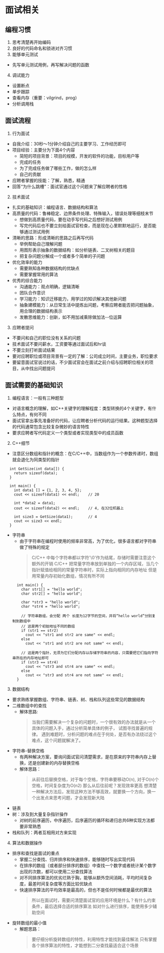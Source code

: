 # 面试相关

## 编程习惯
1. 思考清楚再开始编码
2. 良好的代码命名和锁进对齐习惯
3. 能够单元测试
  - 先写单元测试用例，再写解决问题的函数
4. 调试能力
  - 设置断点
  - 单步跟踪
  - 查看内存（重要：vilgrind，prog）
  - 分析调用栈

## 面试流程
1. 行为面试
  * 自我介绍：30秒～1分钟介绍自己的主要学习、工作经历即可
  * 项目经验：主要分为下面4个内容
    - 简短的项目背景：项目的规模，开发的软件的功能，目标用户等
    - 完成的任务
    - 为了完成任务做了哪些工作，做的怎么样
    - 自己的贡献
  * 应聘者掌握的技能：了解，熟悉，精通
  * 回答“为什么跳槽”：面试官通过这个问题来了解应聘者的性格
2. 技术面试
  * 扎实的基础知识：编程语言、数据结构和算法
  * 高质量的代码：鲁棒稳定、边界条件处理、特殊输入，错误处理等细枝末节
    - 想做到高质量代码，要在动手写代码之后想好测试用例
    - 写完代码后也不要立刻给面试官检查，而是现在心里默默地运行，是否能够通过测试用例
  * 清晰的思路：形成清晰的思路之后再写代码
    - 举例帮助自己理解问题
    - 用图形表示抽象的数据结构：如分析链表、二叉树相关的题目
    - 把复杂问题分解成一个或者多个简单的子问题
  * 优化效率的能力
    - 需要熟知各种数据结构的优缺点
    - 需要掌握常用的算法
  * 优秀的综合能力
    - 沟通能力：观点明确，逻辑清晰
    - 团队合作意识
    - 学习能力：知识迁移能力，用学过的知识解决其他新问题
    - 抽象建模能力：从日常生活中提炼出问题，考察应聘者能否把问题抽象，用合理的数据结构表示
    - 发散思维能力：创新，如不用加减乘除做加法--位运算
3. 应聘者提问
  * 不要问和自己的职位没有关系的问题
  * 技术面试不要问薪水，工资要等通过面试后和hr谈
  * 不要立刻打听面试结果
  * 要对应聘职位或项目背景有一定的了解：公司成立时间，主要业务，职位要求
  * 要留意面试官说过的话，不少面试官会在面试之前介绍与招聘职位相关的项目，从中找出问题提问

## 面试需要的基础知识
1. 编程语言：一般有三种题型
  * 对语言概念的理解，如C++关键字的理解程度：类型转换的4个关键字，有什么特点，有何不同
  * 面试官拿出事先准备好的代码，让应聘者分析代码的运行结果。这种题型选择的代码通常包含比较复杂微妙的语言特性
  * 要求应聘者写代码定义一个类型或者实现类型中的成员函数

2. C++细节
  * 注意区分数组和指针的概念：在C/C++中，当数组作为一个参数传递时，数组就会退化为同类型的指针
  ```
    int GetSize(int data[]) {
      return sizeof(data);
    }
    
    int main() {
      int data1 [] = {1, 2, 3, 4, 5};
      cout << sizeof(data1) << endl;    // 20 

      int *data2 = data1;
      cout << sizeof(data2) << endl;    // 4, 在32位机器上
      
      int size3 = GetSize(data1);       // 4
      cout << size3 << endl;
    }
  ```
  * 字符串
    - 由于字符串在编程时使用的频率非常高，为了优化，很多语言都对字符串做了特殊的规定
      > C/C++ 中每个字符串都以字符'\0'作为结尾，存储时需要注意这个额外的开销
      > C/C++ 把常量字符串放到单独的一个内存区域，当几个指针赋值给相同的常量字符串时，实际上指向相同的内存地址 
      > 但是用常量内存初始化数组，情况有所不同
    ```
      int main() {
        char str1[] = "hello world";
        char str2[] = "hello world";

        char *str3 = "hello world";
        char *str4 = "hello world";
        
        // 字符串数组，会分配 两个 长度为12字节的空间，并将“hello world”分别复制到数组中
        // 这是两个初始地址不同的数组
        if (str1 == str2)
          cout << "str1 and str2 are same" << endl;
        else
          cout << "str1 and str2 are not same" << endl;

        // 这是两个指针，无须为它们分配内存以存储字符串的内容，只需要把它们指向字符串所在的内存地址即可
        if (str3 == str4)
          cout << "str3 and str4 are same" << endl;
        else
          cout << "str3 and str4 are not same" << endl;
      }
    ```

3. 数据结构
  * 要求熟练掌握数组、字符串、链表、树、栈和队列这些常见的数据结构
  * 二维数组中的查找
    - 解体思路:
      > 当我们需要解决一个复杂的问题时，一个很有效的办法就是从一个具体的问题入手，通过分析简单具体的例子，
      > 试图寻找普遍的规律。
      > 遇到难题时，分析问题的难点在于何处，是否有办法绕过这个难点，这个问题就解决了。
  * 字符串-替换空格
    - 有两种解决方案，要询问面试官问清楚需求，是在原来的字符串内存上替换，还是创建新的内存替换空格 
    - 解体思路：
      > 从前往后替换空格，对于每个空格，字符串要移动O(n), 对于O(n)个空格，时间复杂度为O(n2)
      > 那么从后往前呢？发现效率更高
      > 想清楚一种解决方法后，发现这种方法不够高效，就要换一个方向，换一个出发点来思考问题，才会发现新大陆
  * 链表
  * 树：涉及到大量复杂指针操作
    - 对树的前序遍历，中序遍历，后序遍历的循环和递归总共6种实现方法都要非常熟悉
  * 栈和队列：两者互相用对方来实现 

4. 算法和数据操作
  * 排序和查找是面试的重点
    - 掌握二分查找、归并排序和快速排序，能够随时写出实现代码
    - 在排序的数组（或者部分排序的数组）中查找一个数字或者统计某个数字出现的次数，都可以使用二分查找算法
    - 对不同排序算法的优劣烂熟于胸，能够从额外空间消耗，平均时间复杂度，最差时间复杂度等方面比较优缺点
    - 快速排序算法的平均效率是最高的，但也不是任何时候都是最优的算法
      > 所以在面试时，需要问清楚面试官的应用环境是什么？有什么约束条件，最后选择合适的排序算法
      > 如对什么进行排序，能使用多少辅助空间
  * 旋转数组的最小值
    - 解题思路：
      > 要仔细分析旋转数组的特性，利用特性才能找到最佳解法
      > 只有掌握各个排序算法的特性，才能想到二分查找最适合这个场景 





